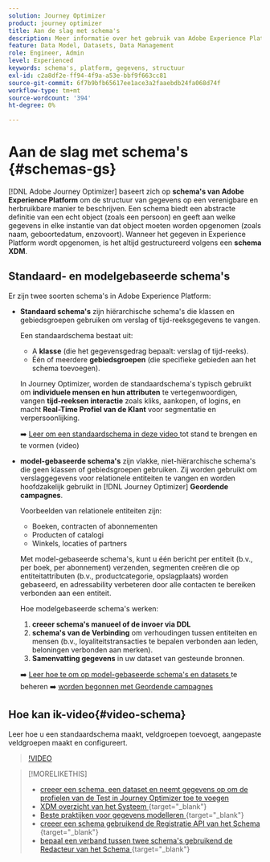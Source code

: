 ```yaml
---
solution: Journey Optimizer
product: journey optimizer
title: Aan de slag met schema's
description: Meer informatie over het gebruik van Adobe Experience Platform-schema's in Adobe Journey Optimizer
feature: Data Model, Datasets, Data Management
role: Engineer, Admin
level: Experienced
keywords: schema's, platform, gegevens, structuur
exl-id: c2a8df2e-ff94-4f9a-a53e-bbf9f663cc81
source-git-commit: 6f7b9bfb65617ee1ace3a2faaebdb24fa068d74f
workflow-type: tm+mt
source-wordcount: '394'
ht-degree: 0%

---
```


# Aan de slag met schema&#39;s {#schemas-gs}

[!DNL Adobe Journey Optimizer] baseert zich op **schema&#39;s van Adobe Experience Platform** om de structuur van gegevens op een verenigbare en herbruikbare manier te beschrijven. Een schema biedt een abstracte definitie van een echt object (zoals een persoon) en geeft aan welke gegevens in elke instantie van dat object moeten worden opgenomen (zoals naam, geboortedatum, enzovoort). Wanneer het gegeven in Experience Platform wordt opgenomen, is het altijd gestructureerd volgens een **schema XDM**.

## Standaard- en modelgebaseerde schema&#39;s

Er zijn twee soorten schema&#39;s in Adobe Experience Platform:

* **Standaard schema&#39;s** zijn hiërarchische schema&#39;s die klassen en gebiedsgroepen gebruiken om verslag of tijd-reeksgegevens te vangen.

  Een standaardschema bestaat uit:

   * A **klasse** (die het gegevensgedrag bepaalt: verslag of tijd-reeks).
   * Één of meerdere **gebiedsgroepen** (die specifieke gebieden aan het schema toevoegen).

  In Journey Optimizer, worden de standaardschema&#39;s typisch gebruikt om **individuele mensen en hun attributen** te vertegenwoordigen, vangen **tijd-reeksen interactie** zoals kliks, aankopen, of logins, en macht **Real-Time Profiel van de Klant** voor segmentatie en verpersoonlijking.

  ➡️ [ Leer om een standaardschema in deze video ](#video-schema) tot stand te brengen en te vormen (video)

* **model-gebaseerde schema&#39;s** zijn vlakke, niet-hiërarchische schema&#39;s die geen klassen of gebiedsgroepen gebruiken. Zij worden gebruikt om verslaggegevens voor relationele entiteiten te vangen en worden hoofdzakelijk gebruikt in [!DNL Journey Optimizer] **Geordende campagnes**.

  Voorbeelden van relationele entiteiten zijn:
   * Boeken, contracten of abonnementen
   * Producten of catalogi
   * Winkels, locaties of partners

  Met model-gebaseerde schema&#39;s, kunt u één bericht per entiteit (b.v., per boek, per abonnement) verzenden, segmenten creëren die op entiteitattributen (b.v., productcategorie, opslagplaats) worden gebaseerd, en adressability verbeteren door alle contacten te bereiken verbonden aan een entiteit.

  Hoe modelgebaseerde schema&#39;s werken:

   1. **creeer schema&#39;s manueel of de invoer via DDL**
   1. **schema&#39;s van de Verbinding** om verhoudingen tussen entiteiten en mensen (b.v., loyaliteitstransacties te bepalen verbonden aan leden, beloningen verbonden aan merken).
   1. **Samenvatting gegevens** in uw dataset van gesteunde bronnen.

  ➡️ [ Leer hoe te om op model-gebaseerde schema&#39;s en datasets ](../orchestrated/gs-schemas.md) te beheren
➡️ [ worden begonnen met Geordende campagnes ](../orchestrated/gs-schemas.md)

## Hoe kan ik-video{#video-schema}

Leer hoe u een standaardschema maakt, veldgroepen toevoegt, aangepaste veldgroepen maakt en configureert.

>[!VIDEO](https://video.tv.adobe.com/v/334461?quality=12)

>[!MORELIKETHIS]
>
>* [ creeer een schema, een dataset en neemt gegevens op om de profielen van de Test in Journey Optimizer toe te voegen ](../audience/creating-test-profiles.md)
>* [ XDM overzicht van het Systeem ](https://experienceleague.adobe.com/docs/experience-platform/xdm/home.html?lang=nl){target="_blank"}
>* [ Beste praktijken voor gegevens modelleren ](https://experienceleague.adobe.com/docs/experience-platform/xdm/schema/best-practices.html){target="_blank"}
>* [ creeer een schema gebruikend de Registratie API van het Schema ](https://experienceleague.adobe.com/docs/experience-platform/xdm/tutorials/create-schema-api.html){target="_blank"}
>* [ bepaal een verband tussen twee schema&#39;s gebruikend de Redacteur van het Schema ](https://experienceleague.adobe.com/docs/experience-platform/xdm/tutorials/relationship-ui.html){target="_blank"}
